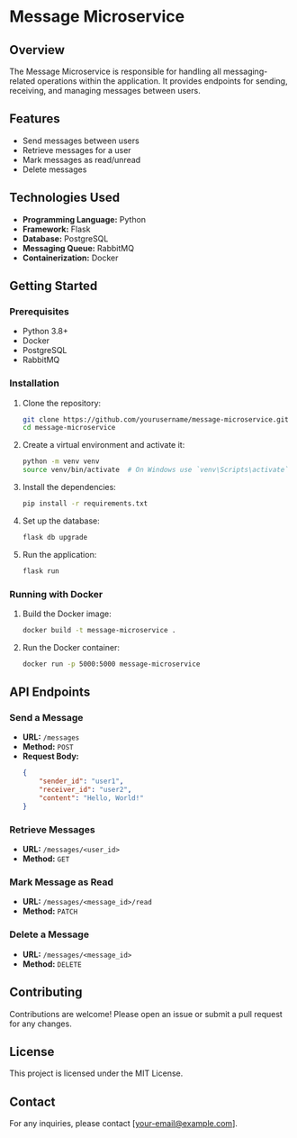 # Message Microservice

## Overview
The Message Microservice is responsible for handling all messaging-related operations within the application. It provides endpoints for sending, receiving, and managing messages between users.

## Features
- Send messages between users
- Retrieve messages for a user
- Mark messages as read/unread
- Delete messages

## Technologies Used
- **Programming Language:** Python
- **Framework:** Flask
- **Database:** PostgreSQL
- **Messaging Queue:** RabbitMQ
- **Containerization:** Docker

## Getting Started

### Prerequisites
- Python 3.8+
- Docker
- PostgreSQL
- RabbitMQ

### Installation
1. Clone the repository:
    ```bash
    git clone https://github.com/yourusername/message-microservice.git
    cd message-microservice
    ```

2. Create a virtual environment and activate it:
    ```bash
    python -m venv venv
    source venv/bin/activate  # On Windows use `venv\Scripts\activate`
    ```

3. Install the dependencies:
    ```bash
    pip install -r requirements.txt
    ```

4. Set up the database:
    ```bash
    flask db upgrade
    ```

5. Run the application:
    ```bash
    flask run
    ```

### Running with Docker
1. Build the Docker image:
    ```bash
    docker build -t message-microservice .
    ```

2. Run the Docker container:
    ```bash
    docker run -p 5000:5000 message-microservice
    ```

## API Endpoints

### Send a Message
- **URL:** `/messages`
- **Method:** `POST`
- **Request Body:**
    ```json
    {
        "sender_id": "user1",
        "receiver_id": "user2",
        "content": "Hello, World!"
    }
    ```

### Retrieve Messages
- **URL:** `/messages/<user_id>`
- **Method:** `GET`

### Mark Message as Read
- **URL:** `/messages/<message_id>/read`
- **Method:** `PATCH`

### Delete a Message
- **URL:** `/messages/<message_id>`
- **Method:** `DELETE`

## Contributing
Contributions are welcome! Please open an issue or submit a pull request for any changes.

## License
This project is licensed under the MIT License.

## Contact
For any inquiries, please contact [your-email@example.com].
